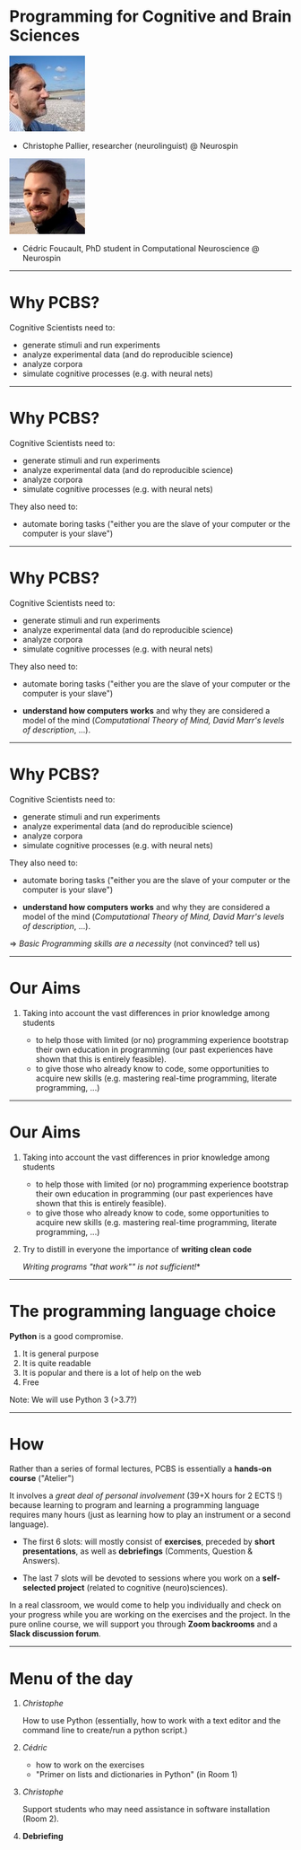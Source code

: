 # Programming for Cognitive and Brain Sciences


![](chris.jpg)

* Christophe Pallier, researcher (neurolinguist) @ Neurospin

![](cedric.png)

* Cédric Foucault, PhD student in Computational Neuroscience @ Neurospin


---

# Why PCBS?

Cognitive Scientists need to:

- generate stimuli and run experiments
- analyze experimental data (and do reproducible science)
- analyze corpora
- simulate cognitive processes (e.g. with neural nets)

---

# Why PCBS?

Cognitive Scientists need to:

- generate stimuli and run experiments
- analyze experimental data (and do reproducible science)
- analyze corpora
- simulate cognitive processes (e.g. with neural nets)

They also need to:

- automate boring tasks ("either you are the slave of your computer or the computer is your slave")

---

# Why PCBS?

Cognitive Scientists need to:

- generate stimuli and run experiments
- analyze experimental data (and do reproducible science)
- analyze corpora
- simulate cognitive processes (e.g. with neural nets)

They also need to:

- automate boring tasks ("either you are the slave of your computer or the computer is your slave")

- **understand how computers works** and why they are considered a model of the mind (*Computational Theory of Mind, David Marr's levels of description*, ...).


---

# Why PCBS?

Cognitive Scientists need to:

- generate stimuli and run experiments
- analyze experimental data (and do reproducible science)
- analyze corpora
- simulate cognitive processes (e.g. with neural nets)

They also need to:

- automate boring tasks ("either you are the slave of your computer or the computer is your slave")


- **understand how computers works** and why they are considered a model of the mind (*Computational Theory of Mind, David Marr's levels of description*, ...).


=> *Basic Programming skills are a necessity* (not convinced? tell us)


---

# Our Aims

1. Taking into account the vast differences in prior knowledge among students

    - to help those with limited (or no) programming experience bootstrap their own education in programming (our past experiences have shown that this is entirely feasible).
    - to give those who already know to code, some opportunities to acquire new skills (e.g. mastering real-time programming, literate programming, ...) 


---

# Our Aims

1. Taking into account the vast differences in prior knowledge among students

    - to help those with limited (or no) programming experience bootstrap their own education in programming (our past experiences have shown that this is entirely feasible).
    - to give those who already know to code, some opportunities to acquire new skills (e.g. mastering real-time programming, literate programming, ...) 



2. Try to distill in everyone the importance of **writing clean code**

    *Writing programs "that work"" is not sufficient!**

---

# The programming language choice

**Python** is a good compromise.

1. It is general purpose
2. It is quite readable
3. It is popular and there is a lot of help on the web
4. Free
   
Note: We will use Python 3 (>3.7?)

---

# How

Rather than a series of formal lectures, PCBS is essentially a **hands-on course** ("Atelier")

It involves a *great deal of personal involvement* (39+X hours for 2 ECTS !) because learning to program and learning a programming language requires many hours (just as learning how to play an instrument or a second language).

- The first 6 slots: will mostly consist of **exercises**, preceded by **short presentations**, as well as **debriefings** (Comments, Question & Answers). 

- The last 7 slots will be devoted to sessions where you work on a **self-selected project** (related to cognitive (neuro)sciences). 

In a real classroom, we would come to help you individually and check on your progress while you are working on the exercises and the project. In the pure online course, we will support you through **Zoom  backrooms** and a **Slack discussion forum**.

---

# Menu of the day

1. *Christophe* 

    How to use Python (essentially, how to work with a text editor and the command line to create/run a python script.)

2. *Cédric* 
    - how to work on the exercises 
    - "Primer on lists and dictionaries in Python"  (in Room 1)

3. *Christophe* 

    Support students who may need assistance in software installation (Room 2).

4. **Debriefing** 







